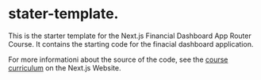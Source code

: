 # stater-template.

This is the starter template for the Next.js Financial Dashboard App Router Course. It contains the starting code for the finacial dashboard application.

For more informationi about the source of the code, see the [course curriculum](https://nextjs.org/learn) on the Next.js Website.
